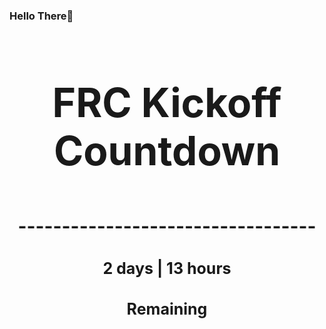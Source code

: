 ### Hello There👋

<!---START-TIMER--->
<h3 align='center' style='font-size: 64px;'>FRC Kickoff Countdown</h3>
<h3 align='center' style='font-size: 30px;'>----------------------------------</h3>
<h3 align='center' style='font-size: 25px;'>2 days | 13 hours</h3>
<h3 align='center' style='font-size: 25px;'>Remaining</h3>
<!---END-TIMER--->
